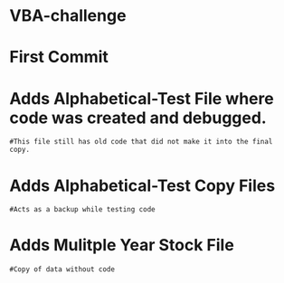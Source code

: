 # VBA-challenge
# First Commit
  # Adds Alphabetical-Test File where code was created and debugged. 
    #This file still has old code that did not make it into the final copy.
  # Adds Alphabetical-Test Copy Files 
    #Acts as a backup while testing code
  # Adds Mulitple Year Stock File
    #Copy of data without code
   
